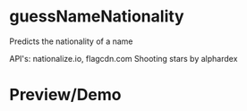 # guessNameNationality

Predicts the nationality of a name

API's: nationalize.io, flagcdn.com
Shooting stars by alphardex

# Preview/Demo


